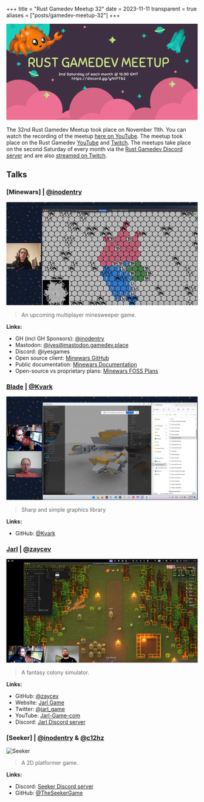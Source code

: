 +++
title = "Rust Gamedev Meetup 32"
date = 2023-11-11
transparent = true
aliases = ["posts/gamedev-meetup-32"]
+++

<!-- markdownlint-disable single-title heading-increment -->
<!-- markdownlint-disable no-blanks-blockquote no-emphasis-as-header -->
<!-- markdownlint-configure-file {"line-length": {"heading_line_length": 120}} -->

![Rust Gamedev Meetup](gamedev-meetup.png)

The 32nd Rust Gamedev Meetup took place on November 11th. You can watch the
recording of the meetup [here on YouTube][meetup-video]. The meetup took
place on the Rust Gamedev [YouTube][youtube-stream] and [Twitch][twitch-stream].
The meetups take place on the second Saturday of every month via the [Rust
Gamedev Discord server][rust-gamedev-discord] and are also [streamed on
Twitch][rust-gamedev-twitch].

[rust-gamedev-discord]: https://discord.gg/yNtPTb2
[rust-gamedev-twitch]: https://twitch.tv/rustgamedev
[meetup-video]: https://www.youtube.com/watch?v=MadryxOwjb8
[youtube-stream]: https://www.youtube.com/@RustGameDevelopment
[twitch-stream]: https://www.twitch.tv/RustGameDev

## Talks

### [Minewars] | [@inodentry]

![Minewars](minewars.jpg)

> An upcoming multiplayer minesweeper game.

**Links:**

- GH (incl GH Sponsors): [@inodentry]
- Mastodon: [@iyes@mastodon.gamedev.place]
- Discord: @iyesgames
- Open source client: [Minewars GitHub]
- Public documentation: [Minewars Documentation]
- Open-source vs proprietary plans: [Minewars FOSS Plans]

[@inodentry]: https://github.com/inodentry
[@iyes@mastodon.gamedev.place]: https://mastodon.gamedev.place/@iyes
[Minewars GitHub]: https://github.com/IyesGames/minewars
[Minewars Documentation]: https://iyes.games/minewars/book/
[Minewars FOSS Plans]: https://iyes.games/minewars/book/foss.html

### [Blade] | [@Kvark]

![Blade](blade.jpg)

> Sharp and simple graphics library

**Links:**

- GitHub: [@Kvark]

[@Kvark]: https://github.com/kvark
[Blade]: https://github.com/kvark/blade

### [Jarl][Jarl Game] | [@zaycev]

![Jarl](jarl.jpg)

> A fantasy colony simulator.

**Links:**

- GitHub: [@zaycev]
- Website: [Jarl Game]
- Twitter: [@jarl_game]
- YouTube: [Jarl-Game-com]
- Discord: [Jarl Discord server]

[@zaycev]: https://github.com/zaycev
[Jarl Game]: https://jarl-game.com/
[@jarl_game]: https://twitter.com/jarl_game
[Jarl-Game-com]: https://www.youtube.com/@Jarl-Game-com
[Jarl Discord server]: https://discord.com/invite/Dcwemjyfbb

### [Seeker] | [@inodentry] & [@c12hz]

![Seeker](seeker.jpg)

> A 2D platformer game.

**Links:**

- Discord: [Seeker Discord server]
- GitHub: [@TheSeekerGame]

[@c12hz]: https://github.com/c12hz
[Seeker Discord server]: https://discord.gg/b7YRzMFzBN
[@TheSeekerGame]: https://github.com/TheSeekerGame/TheSeeker
